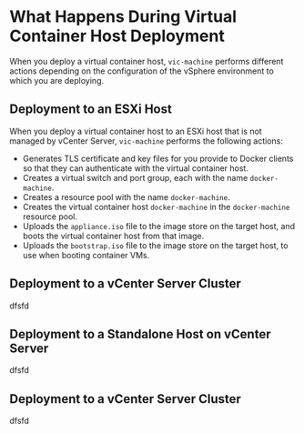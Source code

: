 # What Happens During Virtual Container Host Deployment #

When you deploy a virtual container host, `vic-machine` performs different actions depending on the configuration of the vSphere environment to which you are deploying.

## Deployment to an ESXi Host ##

When you deploy a virtual container host to an ESXi host that is not managed by vCenter Server, `vic-machine` performs the following actions:

- Generates TLS certificate and key files for you provide to Docker clients so that they can authenticate with the virtual container host.
- Creates a virtual switch and port group, each with the name `docker-machine`.
- Creates a resource pool with the name `docker-machine`.
- Creates the virtual container host `docker-machine` in the `docker-machine` resource pool.
- Uploads the `appliance.iso` file to the image store on the target host, and boots the virtual container host from that image.
- Uploads the `bootstrap.iso` file to the image store on the target host, to use when booting container VMs.
 
## Deployment to a vCenter Server Cluster  ##

dfsfd

## Deployment to a Standalone Host on vCenter Server ##

dfsfd

## Deployment to a vCenter Server Cluster  ##

dfsfd
